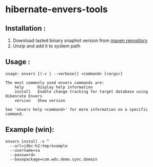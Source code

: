 # hibernate-envers-tools

## Installation :

1. Download lasted binary snaphot version from [maven repository](https://github.com/hydra1983/hibernate-envers-tools/tree/mvn-repo/snapshots/com/wds/tools/hibernate-envers-tools/3.6.10-SNAPSHOT)
2. Unzip and add it to system path

## Usage :

```shell
usage: envers [(-v | --verbose)] <command> [<args>]

The most commonly used envers commands are:
    help      Display help information
    install   Enable change tracking for target database using Hibenrate Envers
    version   Show version

See 'envers help <command>' for more information on a specific command.

```

## Example (win):

```shell
envers install -v ^
  --url=jdbc:h2:tmp/example
  --username=sa
  --password=
  --basepackage=com.wds.demo.sync.domain
```
